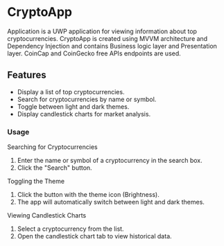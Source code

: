 # CryptoApp

Application is a UWP application for viewing information about top cryptocurrencies. CryptoApp is created using MVVM architecture and Dependency Injection and contains Business logic layer and Presentation layer. CoinCap and CoinGecko free APIs endpoints are used.


## Features
- Display a list of top cryptocurrencies.
- Search for cryptocurrencies by name or symbol.
- Toggle between light and dark themes.
- Display candlestick charts for market analysis.


### Usage

Searching for Cryptocurrencies
1. Enter the name or symbol of a cryptocurrency in the search box.
2. Click the "Search" button.

Toggling the Theme
1. Click the button with the theme icon (Brightness).
2. The app will automatically switch between light and dark themes.

Viewing Candlestick Charts
1. Select a cryptocurrency from the list.
2. Open the candlestick chart tab to view historical data.